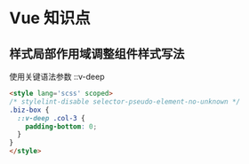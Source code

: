 # Vue 知识点

## 样式局部作用域调整组件样式写法
使用关键语法参数 ::v-deep

```html
<style lang='scss' scoped>
/* stylelint-disable selector-pseudo-element-no-unknown */
.biz-box {
  ::v-deep .col-3 {
    padding-bottom: 0;
  }
}
</style>
```
